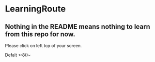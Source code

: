 # LearningRoute

## Nothing in the README means nothing to learn from this repo for now.
Please click on left top of your screen.

Defalt <:8()~
